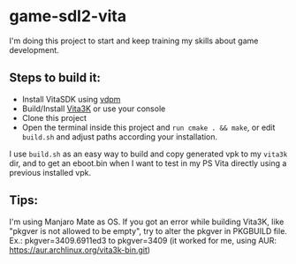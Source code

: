 # game-sdl2-vita

I'm doing this project to start and keep training my skills about game development.

## Steps to build it:

- Install VitaSDK using [vdpm](https://github.com/vitasdk/vdpm)
- Build/Install [Vita3K](https://vita3k.org/quickstart.html) or use your console
- Clone this project
- Open the terminal inside this project and `run cmake . && make`, or edit `build.sh` and adjust paths according your installation.

I use `build.sh` as an easy way to build and copy generated vpk to my `vita3k` dir, and to get an eboot.bin when I want to test in my PS Vita directly using a previous installed vpk.

## Tips:

I'm using Manjaro Mate as OS. If you got an error while building Vita3K, like "pkgver is not allowed to be empty", try to alter the pkgver in PKGBUILD file. Ex.: pkgver=3409.6911ed3 to pkgver=3409 (it worked for me, using AUR: https://aur.archlinux.org/vita3k-bin.git)
